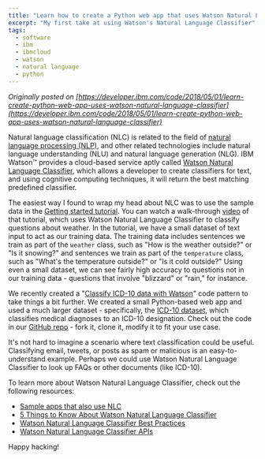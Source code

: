 ```yaml
---
title: "Learn how to create a Python web app that uses Watson Natural Language Classifier"
excerpt: "My first take at using Watson's Natural Language Classifier"
tags: 
  - software
  - ibm
  - ibmcloud
  - watson
  - natural language
  - python
---
```


_Originally posted on [https://developer.ibm.com/code/2018/05/01/learn-create-python-web-app-uses-watson-natural-language-classifier](https://developer.ibm.com/code/2018/05/01/learn-create-python-web-app-uses-watson-natural-language-classifier)_

Natural language classification (NLC) is related to the field of [natural language processing (NLP)](https://en.wikipedia.org/wiki/Natural-language_processing), and other related technologies include natural language understanding (NLU) and natural language generation (NLG). IBM Watson™ provides a cloud-based service aptly called [Watson Natural Language Classifier](https://www.ibm.com/watson/services/natural-language-classifier/), which allows a developer to create classifiers for text, and using cognitive computing techniques, it will return the best matching predefined classifier.

The easiest way I found to wrap my head about NLC was to use the sample data in the [Getting started tutorial](https://console.bluemix.net/docs/services/natural-language-classifier/getting-started.html). You can watch a walk-through [video](https://www.youtube.com/watch?v=SUj826ybCdU) of that tutorial, which uses Watson Natural Language Classifier to classify questions about weather. In the tutorial, we have a small dataset of text input to act as our training data. The training data includes sentences we train as part of the `weather` class, such as "How is the weather outside?" or "Is it snowing?" and sentences we train as part of the `temperature` class, such as "What's the temperature outside?" or "Is it cold outside?" Using even a small dataset, we can see fairly high accuracy to questions not in our training data - questions that involve "blizzard" or "rain," for instance.

We recently created a "[Classify ICD-10 data with Watson](http://developer.ibm.com/code/patterns/classify-icd-10-data-with-watson)" code pattern to take things a bit further. We created a small Python-based web app and used a much larger dataset - specifically, the [ICD-10 dataset](https://en.wikipedia.org/wiki/ICD-10), which classifies medical diagnoses to an ICD-10 designation. Check out the code in our [GitHub repo](https://github.com/IBM/nlc-icd10-classifier) - fork it, clone it, modify it to fit your use case.

It's not hard to imagine a scenario where text classification could be useful. Classifying email, tweets, or posts as spam or malicious is an easy-to-understand example. Perhaps we could use Watson Natural Language Classifier to look up FAQs or other documents (like ICD-10).

To learn more about Watson Natural Language Classifier, check out the following resources:

* [Sample apps that also use NLC](https://console.bluemix.net/docs/services/natural-language-classifier/sample-applications.html#sample-apps)
* [5 Things to Know About Watson Natural Language Classifier](https://www.ibm.com/developerworks/community/blogs/5things/entry/5_things_to_know_about_Watson_Natural_Language_Classifier?lang=en)
* [Watson Natural Language Classifier Best Practices](https://medium.com/ibm-watson/watson-natural-language-classifier-fb66206be6de)
* [Watson Natural Language Classifier APIs](https://www.ibm.com/watson/developercloud/natural-language-classifier/api/v1/curl.html?curl)

Happy hacking!
